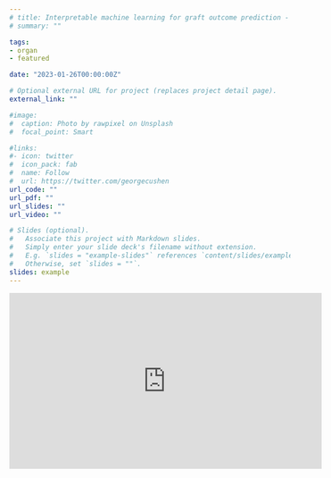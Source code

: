 ```yaml
---
# title: Interpretable machine learning for graft outcome prediction - Presentation for Oxford Global
# summary: ""

tags:
- organ
- featured

date: "2023-01-26T00:00:00Z"

# Optional external URL for project (replaces project detail page).
external_link: ""

#image:
#  caption: Photo by rawpixel on Unsplash
#  focal_point: Smart

#links:
#- icon: twitter
#  icon_pack: fab
#  name: Follow
#  url: https://twitter.com/georgecushen
url_code: ""
url_pdf: ""
url_slides: ""
url_video: ""

# Slides (optional).
#   Associate this project with Markdown slides.
#   Simply enter your slide deck's filename without extension.
#   E.g. `slides = "example-slides"` references `content/slides/example-slides.md`.
#   Otherwise, set `slides = ""`.
slides: example
---
```

<iframe width="560" height="315" src="https://youtu.be/rCe7-TUnpTA" frameborder="0" allowfullscreen></iframe>
<!-- {{< youtube "https://youtu.be/rCe7-TUnpTA" >}} -->

